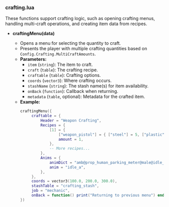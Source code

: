 ### crafting.lua

These functions support crafting logic, such as opening crafting menus, handling multi-craft operations, and creating item data from recipes.

- **craftingMenu(data)**

  - Opens a menu for selecting the quantity to craft.
  - Presents the player with multiple crafting quantities based on `Config.Crafting.MultiCraftAmounts`.
  - **Parameters:**
    - `item` (`string`): The item to craft.
    - `craft` (`table`): The crafting recipe.
    - `craftable` (`table`): Crafting options.
    - `coords` (`vector3`): Where crafting occurs.
    - `stashName` (`string`): The stash name(s) for item availability.
    - `onBack` (`function`): Callback when returning.
    - `metadata` (`table`, optional): Metadata for the crafted item.
  - **Example:**
    ```lua
    craftingMenu({
         craftable = {
             Header = "Weapon Crafting",
             Recipes = {
                 [1] = {
                     ["weapon_pistol"] = { ["steel"] = 5, ["plastic"] = 2 },
                     amount = 1,
                 },
                 -- More recipes...
             },
             Anims = {
                 animDict = "amb@prop_human_parking_meter@male@idle_a",
                 anim = "idle_a",
             },
         },
         coords = vector3(100.0, 200.0, 300.0),
         stashTable = "crafting_stash",
         job = "mechanic",
         onBack = function() print("Returning to previous menu") end,
    })
    ```
